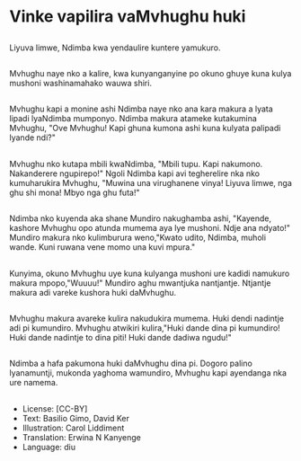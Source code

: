 # Vinke vapilira vaMvhughu huki

##
Liyuva limwe, Ndimba kwa yendaulire kuntere yamukuro.

##
Mvhughu naye nko a kalire, kwa kunyanganyine po okuno ghuye kuna kulya mushoni washinamahako wauwa shiri.

##
Mvhughu kapi a monine ashi Ndimba naye nko ana kara makura a lyata lipadi lyaNdimba mumponyo. Ndimba makura atameke kutakumina Mvhughu, "Ove Mvhughu! Kapi ghuna kumona ashi kuna kulyata palipadi lyande ndi?"

##
Mvhughu nko kutapa mbili kwaNdimba, "Mbili tupu. Kapi nakumono. Nakanderere ngupirepo!" Ngoli Ndimba kapi avi tegherelire nka nko kumuharukira Mvhughu, "Muwina una virughanene vinya! Liyuva limwe, nga ghu shi mona! Mbyo nga ghu futa!"

##
Ndimba nko kuyenda aka shane Mundiro nakughamba ashi, "Kayende, kashore Mvhughu opo atunda mumema aya lye mushoni. Ndje ana ndyato!" Mundiro makura nko kulimburura weno,"Kwato udito, Ndimba, muholi wande. Kuni ruwana vene momo una kuvi mpura."

##
Kunyima, okuno Mvhughu uye kuna kulyanga mushoni ure kadidi namukuro makura mpopo,"Wuuuu!" Mundiro aghu mwantjuka nantjantje. Ntjantje makura adi vareke kushora huki daMvhughu.

##
Mvhughu makura avareke kulira nakudukira mumema. Huki dendi nadintje adi pi kumundiro. Mvhughu atwikiri kulira,"Huki dande dina pi kumundiro! Huki dande nadintje to dina piti! Huki dande dadiwa ngudu!"

##
Ndimba a hafa pakumona huki daMvhughu dina pi. Dogoro palino lyanamuntji, mukonda yaghoma wamundiro, Mvhughu kapi ayendanga nka ure namema.

##
* License: [CC-BY]
* Text: Basilio Gimo, David Ker
* Illustration: Carol Liddiment
* Translation: Erwina N Kanyenge
* Language: diu
